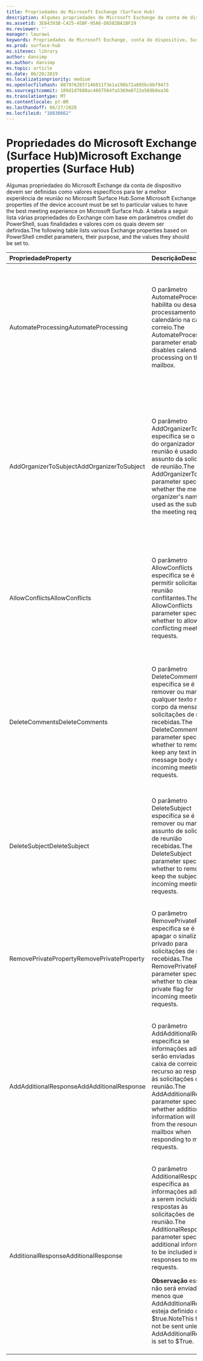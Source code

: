 ```yaml
---
title: Propriedades do Microsoft Exchange (Surface Hub)
description: Algumas propriedades do Microsoft Exchange da conta de dispositivo devem ser definidas como valores específicos para ter a melhor experiência de reunião no Microsoft Surface Hub.
ms.assetid: 3E84393B-C425-45BF-95A6-D6502BA1BF29
ms.reviewer: ''
manager: laurawi
keywords: Propriedades do Microsoft Exchange, conta do dispositivo, Surface Hub, cmdlet do Windows PowerShell
ms.prod: surface-hub
ms.sitesec: library
author: dansimp
ms.author: dansimp
ms.topic: article
ms.date: 06/20/2019
ms.localizationpriority: medium
ms.openlocfilehash: 8879762857146011f3e1a198b72a895bc6bf9473
ms.sourcegitcommit: 109d1d7608ac4667564fa5369e8722e569b8ea36
ms.translationtype: MT
ms.contentlocale: pt-BR
ms.lasthandoff: 06/27/2020
ms.locfileid: "10830662"
---
```

# <span data-ttu-id="1f846-104">Propriedades do Microsoft Exchange (Surface Hub)</span><span class="sxs-lookup"><span data-stu-id="1f846-104">Microsoft Exchange properties (Surface Hub)</span></span>


<span data-ttu-id="1f846-105">Algumas propriedades do Microsoft Exchange da conta de dispositivo devem ser definidas como valores específicos para ter a melhor experiência de reunião no Microsoft Surface Hub.</span><span class="sxs-lookup"><span data-stu-id="1f846-105">Some Microsoft Exchange properties of the device account must be set to particular values to have the best meeting experience on Microsoft Surface Hub.</span></span> <span data-ttu-id="1f846-106">A tabela a seguir lista várias propriedades do Exchange com base em parâmetros cmdlet do PowerShell, suas finalidades e valores com os quais devem ser definidas.</span><span class="sxs-lookup"><span data-stu-id="1f846-106">The following table lists various Exchange properties based on PowerShell cmdlet parameters, their purpose, and the values they should be set to.</span></span>

<table>
<colgroup>
<col width="25%" />
<col width="25%" />
<col width="25%" />
<col width="25%" />
</colgroup>
<thead>
<tr class="header">
<th align="left"><span data-ttu-id="1f846-107">Propriedade</span><span class="sxs-lookup"><span data-stu-id="1f846-107">Property</span></span></th>
<th align="left"><span data-ttu-id="1f846-108">Descrição</span><span class="sxs-lookup"><span data-stu-id="1f846-108">Description</span></span></th>
<th align="left"><span data-ttu-id="1f846-109">Valor</span><span class="sxs-lookup"><span data-stu-id="1f846-109">Value</span></span></th>
<th align="left"><span data-ttu-id="1f846-110">Impacto</span><span class="sxs-lookup"><span data-stu-id="1f846-110">Impact</span></span></th>
</tr>
</thead>
<tbody>
<tr class="odd">
<td align="left"><p><span data-ttu-id="1f846-111">AutomateProcessing</span><span class="sxs-lookup"><span data-stu-id="1f846-111">AutomateProcessing</span></span></p></td>
<td align="left"><p><span data-ttu-id="1f846-112">O parâmetro AutomateProcessing habilita ou desabilita o processamento de calendário na caixa de correio.</span><span class="sxs-lookup"><span data-stu-id="1f846-112">The AutomateProcessing parameter enables or disables calendar processing on the mailbox.</span></span></p></td>
<td align="left"><p><span data-ttu-id="1f846-113">AutoAccept</span><span class="sxs-lookup"><span data-stu-id="1f846-113">AutoAccept</span></span></p></td>
<td align="left"><p><span data-ttu-id="1f846-114">O Surface Hub será capaz de aceitar ou recusar solicitações de reunião automaticamente com base em sua disponibilidade.</span><span class="sxs-lookup"><span data-stu-id="1f846-114">The Surface Hub will be able to automatically accept or decline meeting requests based on its availability.</span></span></p></td>
</tr>
<tr class="even">
<td align="left"><p><span data-ttu-id="1f846-115">AddOrganizerToSubject</span><span class="sxs-lookup"><span data-stu-id="1f846-115">AddOrganizerToSubject</span></span></p></td>
<td align="left"><p><span data-ttu-id="1f846-116">O parâmetro AddOrganizerToSubject especifica se o nome do organizador da reunião é usado como assunto da solicitação de reunião.</span><span class="sxs-lookup"><span data-stu-id="1f846-116">The AddOrganizerToSubject parameter specifies whether the meeting organizer's name is used as the subject of the meeting request.</span></span></p></td>
<td align="left"><p><span data-ttu-id="1f846-117">$False</span><span class="sxs-lookup"><span data-stu-id="1f846-117">$False</span></span></p></td>
<td align="left"><p><span data-ttu-id="1f846-118">A tela de boas-vindas não mostrará o organizador da reunião duas vezes (em vez de mostrá-lo como o organizador e no assunto da reunião).</span><span class="sxs-lookup"><span data-stu-id="1f846-118">The welcome screen will not show the meeting organizer twice (instead of showing it as both the organizer and in the meeting subject).</span></span></p></td>
</tr>
<tr class="odd">
<td align="left"><p><span data-ttu-id="1f846-119">AllowConflicts</span><span class="sxs-lookup"><span data-stu-id="1f846-119">AllowConflicts</span></span></p></td>
<td align="left"><p><span data-ttu-id="1f846-120">O parâmetro AllowConflicts especifica se é possível permitir solicitações de reunião conflitantes.</span><span class="sxs-lookup"><span data-stu-id="1f846-120">The AllowConflicts parameter specifies whether to allow conflicting meeting requests.</span></span></p></td>
<td align="left"><p><span data-ttu-id="1f846-121">$False</span><span class="sxs-lookup"><span data-stu-id="1f846-121">$False</span></span></p></td>
<td align="left"><p><span data-ttu-id="1f846-122">O Surface Hub recusará solicitações de reunião que entrem em conflito com o horário de outra reunião.</span><span class="sxs-lookup"><span data-stu-id="1f846-122">The Surface Hub will decline meeting requests that conflict with another meeting’s time.</span></span></p></td>
</tr>
<tr class="even">
<td align="left"><p><span data-ttu-id="1f846-123">DeleteComments</span><span class="sxs-lookup"><span data-stu-id="1f846-123">DeleteComments</span></span></p></td>
<td align="left"><p><span data-ttu-id="1f846-124">O parâmetro DeleteComments especifica se é preciso remover ou manter qualquer texto no corpo da mensagem de solicitações de reunião recebidas.</span><span class="sxs-lookup"><span data-stu-id="1f846-124">The DeleteComments parameter specifies whether to remove or keep any text in the message body of incoming meeting requests.</span></span></p></td>
<td align="left"><p><span data-ttu-id="1f846-125">$False</span><span class="sxs-lookup"><span data-stu-id="1f846-125">$False</span></span></p></td>
<td align="left"><p><span data-ttu-id="1f846-126">O corpo da mensagem de reuniões pode ser mantido e recuperado de um Surface Hub se você precisar dele durante uma reunião.</span><span class="sxs-lookup"><span data-stu-id="1f846-126">The message body of meetings can be retained and retrieved from a Surface Hub if you need it during a meeting.</span></span></p></td>
</tr>
<tr class="odd">
<td align="left"><p><span data-ttu-id="1f846-127">DeleteSubject</span><span class="sxs-lookup"><span data-stu-id="1f846-127">DeleteSubject</span></span></p></td>
<td align="left"><p><span data-ttu-id="1f846-128">O parâmetro DeleteSubject especifica se é preciso remover ou manter o assunto de solicitações de reunião recebidas.</span><span class="sxs-lookup"><span data-stu-id="1f846-128">The DeleteSubject parameter specifies whether to remove or keep the subject of incoming meeting requests.</span></span></p></td>
<td align="left"><p><span data-ttu-id="1f846-129">$False</span><span class="sxs-lookup"><span data-stu-id="1f846-129">$False</span></span></p></td>
<td align="left"><p><span data-ttu-id="1f846-130">Os assuntos de solicitação de reunião podem ser mostrados no Surface Hub.</span><span class="sxs-lookup"><span data-stu-id="1f846-130">Meeting request subjects can be shown on the Surface Hub.</span></span></p></td>
</tr>
<tr class="even">
<td align="left"><p><span data-ttu-id="1f846-131">RemovePrivateProperty</span><span class="sxs-lookup"><span data-stu-id="1f846-131">RemovePrivateProperty</span></span></p></td>
<td align="left"><p><span data-ttu-id="1f846-132">O parâmetro RemovePrivateProperty especifica se é preciso apagar o sinalizador privado para solicitações de reunião recebidas.</span><span class="sxs-lookup"><span data-stu-id="1f846-132">The RemovePrivateProperty parameter specifies whether to clear the private flag for incoming meeting requests.</span></span></p></td>
<td align="left"><p><span data-ttu-id="1f846-133">$False</span><span class="sxs-lookup"><span data-stu-id="1f846-133">$False</span></span></p></td>
<td align="left"><p><span data-ttu-id="1f846-134">Assuntos de reunião particular serão mostrados como Particular na tela de boas-vindas.</span><span class="sxs-lookup"><span data-stu-id="1f846-134">Private meeting subjects will show as Private on the welcome screen.</span></span></p></td>
</tr>
<tr class="odd">
<td align="left"><p><span data-ttu-id="1f846-135">AddAdditionalResponse</span><span class="sxs-lookup"><span data-stu-id="1f846-135">AddAdditionalResponse</span></span></p></td>
<td align="left"><p><span data-ttu-id="1f846-136">O parâmetro AddAdditionalResponse especifica se informações adicionais serão enviadas da caixa de correio de recurso ao responder às solicitações de reunião.</span><span class="sxs-lookup"><span data-stu-id="1f846-136">The AddAdditionalResponse parameter specifies whether additional information will be sent from the resource mailbox when responding to meeting requests.</span></span></p></td>
<td align="left"><p><span data-ttu-id="1f846-137">$True</span><span class="sxs-lookup"><span data-stu-id="1f846-137">$True</span></span></p></td>
<td align="left"><p><span data-ttu-id="1f846-138">Quando uma resposta é enviada para uma solicitação de reunião, um texto personalizado é fornecido na resposta.</span><span class="sxs-lookup"><span data-stu-id="1f846-138">When a response is sent to a meeting request, custom text will be provided in the response.</span></span></p></td>
</tr>
<tr class="even">
<td align="left"><p><span data-ttu-id="1f846-139">AdditionalResponse</span><span class="sxs-lookup"><span data-stu-id="1f846-139">AdditionalResponse</span></span></p></td>
<td align="left"><p><span data-ttu-id="1f846-140">O parâmetro AdditionalResponse especifica as informações adicionais a serem incluídas nas respostas às solicitações de reunião.</span><span class="sxs-lookup"><span data-stu-id="1f846-140">The AdditionalResponse parameter specifies the additional information to be included in responses to meeting requests.</span></span></p>
<div class="alert">
<strong><span data-ttu-id="1f846-141">Observação </strong> esse texto não será enviado, a menos que AddAdditionalResponse esteja definido como $true.</span><span class="sxs-lookup"><span data-stu-id="1f846-141">Note</strong>This text will not be sent unless AddAdditionalResponse is set to $True.</span></span>
</div>
<div>
 
</div></td>
<td align="left"><p><span data-ttu-id="1f846-142">Você decide: a resposta adicional pode ser usada para informar às pessoas como usar um Surface Hub ou direcioná-las para recursos.</span><span class="sxs-lookup"><span data-stu-id="1f846-142">Your choice—the additional response can be used to inform people how to use a Surface Hub or point them towards resources.</span></span></p></td>
<td align="left"><p><span data-ttu-id="1f846-143">Adicionar uma mensagem de resposta adicional pode fornecer às pessoas uma introdução de como elas podem usar um Surface Hub na reunião.</span><span class="sxs-lookup"><span data-stu-id="1f846-143">Adding an additional response message can provide people an introduction to how they can use a Surface Hub in their meeting.</span></span></p></td>
</tr>
</tbody>
</table>

 

 

 





